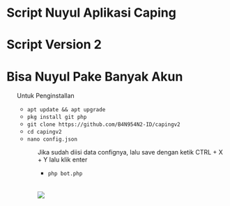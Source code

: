 # Script Nuyul Aplikasi Caping
# Script Version 2
# Bisa Nuyul Pake Banyak Akun

<ul>
Untuk Penginstallan
<ul>
<li><code>apt update && apt upgrade</code></li>
<li><code>pkg install git php</code></li>
<li><code>git clone https://github.com/B4N954N2-ID/capingv2</code></li>
<li><code>cd capingv2</code></li>
<li><code>nano config.json</code></li>
<ul>
Jika sudah diisi data confignya, lalu save dengan ketik
CTRL + X + Y lalu klik enter
<ul>
<li><code>php bot.php</code></li>
</ul>
<br />
<br />
<img src="https://github.com/B4N954N2-ID/capingv2/blob/master/Screenshot_20191013-140120.png" />
